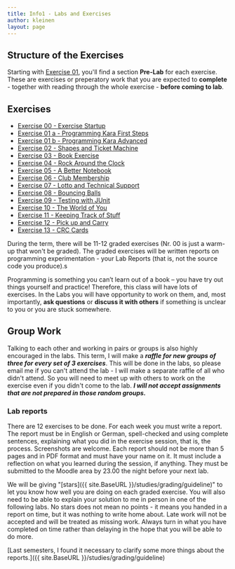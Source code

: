 ```yaml
---
title: Info1 - Labs and Exercises
author: kleinen
layout: page
---
```




## Structure of the Exercises

Starting with [Exercise 01](exercise-01-a), you'll find a section **Pre-Lab** for each exercise. These are exercises or preperatory work that you are expected to **complete** - together with reading through the whole exercise - **before coming to lab**.

## Exercises
* [Exercise 00 - Exercise Startup](exercise-00)
* [Exercise 01 a - Programming Kara First Steps](exercise-01-a)
* [Exercise 01 b - Programming Kara Advanced](exercise-01-b)
* [Exercise 02 - Shapes and Ticket Machine](exercise-02)
* [Exercise 03 - Book Exercise](exercise-03)
* [Exercise 04 - Rock Around the Clock](exercise-04)
* [Exercise 05 - A Better Notebook](exercise-05)
* [Exercise 06 - Club Membership](exercise-06)
* [Exercise 07 - Lotto and Technical Support](exercise-07)
* [Exercise 08 - Bouncing Balls  ](exercise-08)
* [Exercise 09 - Testing with JUnit](exercise-09)
* [Exercise 10 - The World of You](exercise-10)
* [Exercise 11 - Keeping Track of Stuff](exercise-11)
* [Exercise 12 - Pick up and Carry](exercise-12)
* [Exercise 13 - CRC Cards](exercise-13)

During the term, there will be 11-12 graded exercises (Nr. 00 is just a warm-up that won't be graded). The graded exercises will be written reports on programming experimentation - your Lab Reports (that is, not the source code you produce).s

Programming is something you can&#8217;t learn out of a book &#8211; you have try out things yourself and practice! Therefore, this class will have lots of exercises. In the Labs you will have opportunity to work on them, and, most importantly, **ask questions**  or **discuss it with others** if something is unclear to you or you are stuck somewhere.

## Group Work
Talking to each other and working in pairs or groups is also highly encouraged in the labs. This term, I will make a ***raffle for new groups of three for every set of 3 exercises***.
This will be done in the labs, so please email me if you can't attend the lab -
I will make a separate raffle of all who didn't attend. So you will need to meet up with others to work on the exercise even if you didn't come to the lab. ***I will not
accept assignments that are not prepared in those random groups.***


### Lab reports
There are 12 exercises to be done. For each week you must write a report. The report must be in English or German, spell-checked and using complete sentences, explaining what you did in the exercise session, that is, the process. Screenshots are welcome. Each report should not be more than 5 pages and in PDF format and must have your name on it. It must include a reflection on what you learned during the session, if anything. They must be submitted to the Moodle area by 23.00 the night before your next lab.

We will be giving "[stars]({{ site.BaseURL }}/studies/grading/guideline)" to let you know how well you are doing on each graded exercise. You will also need to be able to explain your solution to me in person in one of the following labs. No stars does not mean no points - it means you handed in a report on time, but it was nothing to write home about.
Late work will not be accepted and will be treated as missing work. Always turn in what you have completed on time rather than delaying in the hope that you will be able to do more.

[Last semesters, I found it necessary to clarify some more things about the reports.]({{ site.BaseURL }}/studies/grading/guideline)

